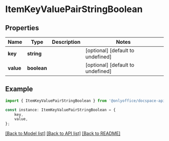 # ItemKeyValuePairStringBoolean


## Properties

Name | Type | Description | Notes
------------ | ------------- | ------------- | -------------
**key** | **string** |  | [optional] [default to undefined]
**value** | **boolean** |  | [optional] [default to undefined]

## Example

```typescript
import { ItemKeyValuePairStringBoolean } from '@onlyoffice/docspace-api-sdk';

const instance: ItemKeyValuePairStringBoolean = {
    key,
    value,
};
```

[[Back to Model list]](../README.md#documentation-for-models) [[Back to API list]](../README.md#documentation-for-api-endpoints) [[Back to README]](../README.md)
